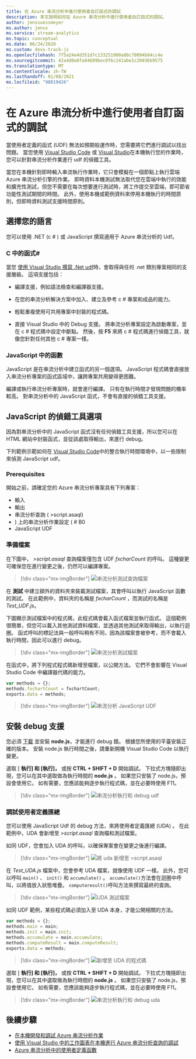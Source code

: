 ```yaml
---
title: 在 Azure 串流分析中進行使用者自訂函式的調試
description: 本文說明如何在 Azure 串流分析中進行使用者自訂函式的調試。
author: jenssuessmeyer
ms.author: jenss
ms.service: stream-analytics
ms.topic: conceptual
ms.date: 06/24/2020
ms.custom: devx-track-js
ms.openlocfilehash: 7f5a24e4d351d7c133251900a80c70094b84cc4e
ms.sourcegitcommit: 42a4d0e8fa84609bec0f6c241abe1c20036b9575
ms.translationtype: MT
ms.contentlocale: zh-TW
ms.lasthandoff: 01/08/2021
ms.locfileid: "98019426"
---
```

# <a name="debug-user-defined-functions-in-azure-stream-analytics"></a>在 Azure 串流分析中進行使用者自訂函式的調試 

當使用者定義的函式 (UDF) 無法如預期般運作時，您需要將它們進行調試以找出問題。 當您使用 [Visual Studio Code](visual-studio-code-local-run-live-input.md) 或 [Visual Studio](stream-analytics-vs-tools-local-run.md)在本機執行您的作業時，您可以針對串流分析作業進行 udf 的偵錯工具。

當您在本機針對即時輸入串流執行作業時，它只會模擬在一個節點上執行雲端 Azure 串流分析引擎的作業。 即時資料本機測試無法取代您在雲端中執行的效能和擴充性測試，但您不需要在每次想要進行測試時，將工作提交至雲端，即可節省功能性測試期間的時間。 此外，使用本機或範例資料來停用本機執行的時間原則，但即時資料測試支援時間原則。

## <a name="pick-your-language"></a>選擇您的語言

您可以使用 .NET (c # ) 或 JavaScript 撰寫適用于 Azure 串流分析的 Udf。 

### <a name="functions-in-c"></a>C 中的函式# 

當您 [使用 Visual Studio 撰寫 .Net udf](stream-analytics-edge-csharp-udf-methods.md)時，會取得與任何 .net 類別專案相同的支援層級。 這項支援包括：

* 編譯支援，例如語法檢查和編譯器支援。

* 在您的串流分析解決方案中加入、建立及參考 c # 專案和成品的能力。 

* 輕鬆重複使用可共用專案中封裝的程式碼。 

* 直接 Visual Studio 中的 Debug 支援。 將串流分析專案設定為啟動專案，並在 c # 程式碼中設定中斷點。 然後，按 **F5** 來將 c # 程式碼進行偵錯工具，就像您針對任何其他 c # 專案一樣。 

### <a name="functions-in-javascript"></a>JavaScript 中的函數

JavaScript 是在串流分析中建立函式的另一個選項。 JavaScript 程式碼會直接放入串流分析專案的函式區域中，讓跨專案共用變得更困難。

編譯或執行串流分析專案時，就會進行編譯。 只有在執行時間才發現問題的機率較高。 對串流分析中的 JavaScript 函式，不會有直接的偵錯工具支援。

## <a name="debug-options-for-javascript"></a>JavaScript 的偵錯工具選項

因為對串流分析中的 JavaScript 函式沒有任何偵錯工具支援，所以您可以在 HTML 網站中封裝函式，並從該處取得輸出，來進行 debug。

下列範例示範如何在 [Visual Studio Code](quick-create-visual-studio-code.md)中的整合執行時間環境中，以一些限制來偵測 JavaScript udf。

### <a name="prerequisites"></a>Prerequisites

開始之前，請確定您的 Azure 串流分析專案具有下列專案：

* 輸入 
* 輸出 
* 串流分析查詢 ( >script.asaql)  
* ) 上的串流分析作業設定 ( # B0
* JavaScript UDF

### <a name="prepare-files"></a>準備檔案

在下圖中， *>script.asaql* 查詢檔案僅包含 UDF *fxcharCount* 的呼叫。 這種變更可確保您在進行變更之後，仍然可以編譯專案。

> [!div class="mx-imgBorder"]
> ![串流分析測試查詢檔案](./media/debug-user-defined-functions/asaql-file.png)

在 **測試** 中建立額外的資料夾來裝載測試檔案，其會呼叫以執行 JavaScript 函數的測試。 在此範例中，資料夾的名稱是 *fxcharCount* ，而測試的名稱是 *Test_UDF.js*。 

下圖顯示測試檔案中的程式碼，此程式碼會載入函式檔案並執行函式。 這個範例很簡單，但您可以載入其他測試資料檔案，並透過其他測試來取得輸出，以執行迴圈。 函式呼叫的標記法與一般呼叫稍有不同，因為該檔案會被參考，而不會載入執行時間，因此可以進行 debug。 

> [!div class="mx-imgBorder"]
> ![串流分析測試檔案](./media/debug-user-defined-functions/test-file.png)

在函式中，將下列程式程式碼新增至檔案，以公開方法。 它們不會影響在 Visual Studio Code 中編譯器代碼的能力。

```javascript
var methods = {};
methods.fxchartCount = fxchartCount;
exports.data = methods;
``` 

> [!div class="mx-imgBorder"]
> ![串流分析 JavaScript UDF](./media/debug-user-defined-functions/udf-file.png)
  
## <a name="install-debug-support"></a>安裝 debug 支援

您必須 [下載](https://nodejs.org/en/download/) 並安裝 **node.js**，才能進行 debug 錯。 根據您所使用的平臺安裝正確的版本。 安裝 node.js 執行時間之後，請重新開機 Visual Studio Code 以執行變更。 

選取 [ **執行] 和 [執行]，** 或按 **CTRL + SHIFT + D** 開始調試。 下拉式方塊隨即出現，您可以在其中選取做為執行時間的 **node.js** 。 如果您只安裝了 node.js，預設會使用它。 如有需要，您應該能夠逐步執行程式碼，並在必要時使用 F11。 

> [!div class="mx-imgBorder"]
> ![串流分析執行和 debug udf](./media/debug-user-defined-functions/run-debug-udf.png)

### <a name="debug-user-defined-aggregates"></a>調試使用者定義匯總 

您可以使用 JavaScript Udf 的 debug 方法，來將使用者定義匯總 (UDA) 。 在此範例中，UDA 會新增至 *>script.asaql* 查詢檔和測試檔案。

如同 UDF，您會加入 UDA 的呼叫，以確保專案會在變更之後進行編譯。 

> [!div class="mx-imgBorder"]
> ![將 uda 新增至 >script.asaql](./media/debug-user-defined-functions/asaql-uda.png)

在 *Test_UDA.js* 檔案中，您會參考 UDA 檔案，就像使用 UDF 一樣。 此外，您可以呼叫 `main()` 、 `init()` 和 `accumulate()` 。 `accumulate()`方法會在迴圈中呼叫，以將值放入狀態堆疊。 `computeresult()`呼叫方法來撰寫最終的查詢。 

> [!div class="mx-imgBorder"]
> ![UDA 測試檔案](./media/debug-user-defined-functions/uda-test.png)

如同 UDF 範例，某些程式碼必須加入至 UDA 本身，才能公開相關的方法。

```javascript
var methods = {};
methods.main = main;
methods.init = main.init;
methods.accumulate = main.accumulate;
methods.computeResult = main.computeResult;
exports.data = methods;
``` 

> [!div class="mx-imgBorder"]
> ![新增至 UDA 的程式碼](./media/debug-user-defined-functions/uda-expose-methods.png)

選取 [ **執行] 和 [執行]，** 或按 **CTRL + SHIFT + D** 開始調試。 下拉式方塊隨即出現，您可以在其中選取做為執行時間的 **node.js** 。 如果您只安裝了 node.js，預設會使用它。 如有需要，您應該能夠逐步執行程式碼，並在必要時使用 F11。

> [!div class="mx-imgBorder"]
> ![串流分析執行和 debug uda](./media/debug-user-defined-functions/run-debug-uda.png)


## <a name="next-steps"></a>後續步驟

* [在本機開發和調試 Azure 串流分析作業](develop-locally.md)
* [使用 Visual Studio 中的工作圖表在本機進行 Azure 串流分析查詢的調試](debug-locally-using-job-diagram.md)
* [Azure 串流分析中的使用者定義函數](functions-overview.md)
 
